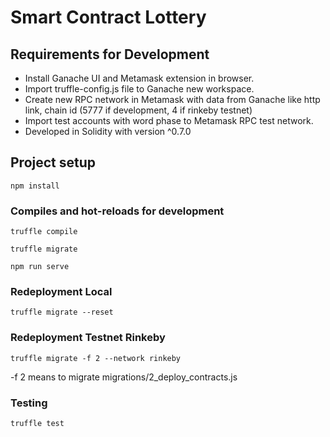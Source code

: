 # Smart Contract Lottery

## Requirements for Development
- Install Ganache UI and Metamask extension in browser.
- Import truffle-config.js file to Ganache new workspace.
- Create new RPC network in Metamask with data from Ganache like http link, chain id (5777 if development, 4 if rinkeby testnet)
- Import test accounts with word phase to Metamask RPC test network.
- Developed in Solidity with version ^0.7.0
## Project setup
```
npm install
```

### Compiles and hot-reloads for development
```
truffle compile
```

```
truffle migrate
```

```
npm run serve
```

### Redeployment Local
```
truffle migrate --reset
```

### Redeployment Testnet Rinkeby
```
truffle migrate -f 2 --network rinkeby
```

-f 2 means to migrate migrations/2_deploy_contracts.js

### Testing
```
truffle test
```



